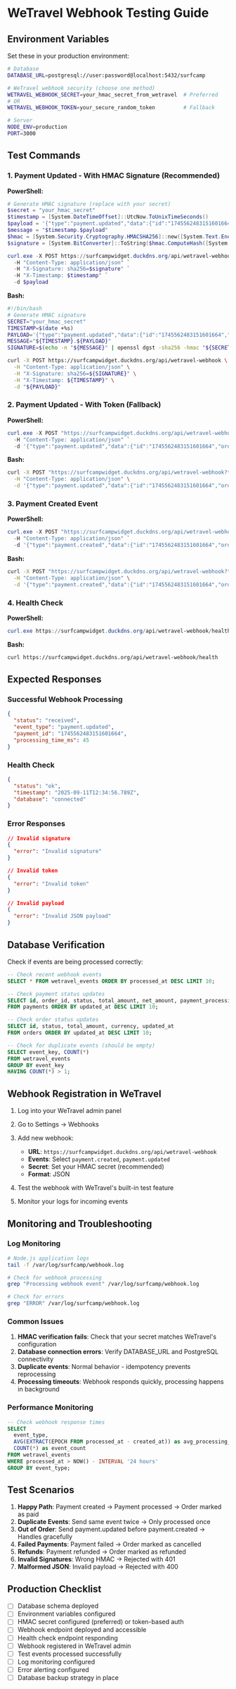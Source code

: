 # WeTravel Webhook Testing Guide

## Environment Variables

Set these in your production environment:

```bash
# Database
DATABASE_URL=postgresql://user:password@localhost:5432/surfcamp

# WeTravel webhook security (choose one method)
WETRAVEL_WEBHOOK_SECRET=your_hmac_secret_from_wetravel  # Preferred
# OR
WETRAVEL_WEBHOOK_TOKEN=your_secure_random_token         # Fallback

# Server
NODE_ENV=production
PORT=3000
```

## Test Commands

### 1. Payment Updated - With HMAC Signature (Recommended)

**PowerShell:**
```powershell
# Generate HMAC signature (replace with your secret)
$secret = "your_hmac_secret"
$timestamp = [System.DateTimeOffset]::UtcNow.ToUnixTimeSeconds()
$payload = '{"type":"payment.updated","data":{"id":"1745562483151601664","order_id":"1745562464788938752","status":"processed","total_amount":100,"net_amount":97,"payment_processing_fee":3,"currency":"USD","payment_method":"card","updated_at":"2025-09-11T12:34:56Z"}}'
$message = "$timestamp.$payload"
$hmac = [System.Security.Cryptography.HMACSHA256]::new([System.Text.Encoding]::UTF8.GetBytes($secret))
$signature = [System.BitConverter]::ToString($hmac.ComputeHash([System.Text.Encoding]::UTF8.GetBytes($message))).Replace("-", "").ToLower()

curl.exe -X POST https://surfcampwidget.duckdns.org/api/wetravel-webhook `
  -H "Content-Type: application/json" `
  -H "X-Signature: sha256=$signature" `
  -H "X-Timestamp: $timestamp" `
  -d $payload
```

**Bash:**
```bash
#!/bin/bash
# Generate HMAC signature
SECRET="your_hmac_secret"
TIMESTAMP=$(date +%s)
PAYLOAD='{"type":"payment.updated","data":{"id":"1745562483151601664","order_id":"1745562464788938752","status":"processed","total_amount":100,"net_amount":97,"payment_processing_fee":3,"currency":"USD","payment_method":"card","updated_at":"2025-09-11T12:34:56Z"}}'
MESSAGE="${TIMESTAMP}.${PAYLOAD}"
SIGNATURE=$(echo -n "${MESSAGE}" | openssl dgst -sha256 -hmac "${SECRET}" | cut -d' ' -f2)

curl -X POST https://surfcampwidget.duckdns.org/api/wetravel-webhook \
  -H "Content-Type: application/json" \
  -H "X-Signature: sha256=${SIGNATURE}" \
  -H "X-Timestamp: ${TIMESTAMP}" \
  -d "${PAYLOAD}"
```

### 2. Payment Updated - With Token (Fallback)

**PowerShell:**
```powershell
curl.exe -X POST "https://surfcampwidget.duckdns.org/api/wetravel-webhook?token=your_secure_random_token" `
  -H "Content-Type: application/json" `
  -d '{"type":"payment.updated","data":{"id":"1745562483151601664","order_id":"1745562464788938752","status":"processed","total_amount":100,"net_amount":97,"payment_processing_fee":3,"currency":"USD","payment_method":"card","updated_at":"2025-09-11T12:34:56Z"}}'
```

**Bash:**
```bash
curl -X POST "https://surfcampwidget.duckdns.org/api/wetravel-webhook?token=your_secure_random_token" \
  -H "Content-Type: application/json" \
  -d '{"type":"payment.updated","data":{"id":"1745562483151601664","order_id":"1745562464788938752","status":"processed","total_amount":100,"net_amount":97,"payment_processing_fee":3,"currency":"USD","payment_method":"card","updated_at":"2025-09-11T12:34:56Z"}}'
```

### 3. Payment Created Event

**PowerShell:**
```powershell
curl.exe -X POST "https://surfcampwidget.duckdns.org/api/wetravel-webhook?token=your_secure_random_token" `
  -H "Content-Type: application/json" `
  -d '{"type":"payment.created","data":{"id":"1745562483151601664","order_id":"1745562464788938752","status":"pending","total_amount":100,"currency":"USD","payment_method":"card","updated_at":"2025-09-11T12:34:56Z"}}'
```

**Bash:**
```bash
curl -X POST "https://surfcampwidget.duckdns.org/api/wetravel-webhook?token=your_secure_random_token" \
  -H "Content-Type: application/json" \
  -d '{"type":"payment.created","data":{"id":"1745562483151601664","order_id":"1745562464788938752","status":"pending","total_amount":100,"currency":"USD","payment_method":"card","updated_at":"2025-09-11T12:34:56Z"}}'
```

### 4. Health Check

**PowerShell:**
```powershell
curl.exe https://surfcampwidget.duckdns.org/api/wetravel-webhook/health
```

**Bash:**
```bash
curl https://surfcampwidget.duckdns.org/api/wetravel-webhook/health
```

## Expected Responses

### Successful Webhook Processing
```json
{
  "status": "received",
  "event_type": "payment.updated",
  "payment_id": "1745562483151601664",
  "processing_time_ms": 45
}
```

### Health Check
```json
{
  "status": "ok",
  "timestamp": "2025-09-11T12:34:56.789Z",
  "database": "connected"
}
```

### Error Responses
```json
// Invalid signature
{
  "error": "Invalid signature"
}

// Invalid token
{
  "error": "Invalid token"
}

// Invalid payload
{
  "error": "Invalid JSON payload"
}
```

## Database Verification

Check if events are being processed correctly:

```sql
-- Check recent webhook events
SELECT * FROM wetravel_events ORDER BY processed_at DESC LIMIT 10;

-- Check payment status updates
SELECT id, order_id, status, total_amount, net_amount, payment_processing_fee, updated_at 
FROM payments ORDER BY updated_at DESC LIMIT 10;

-- Check order status updates
SELECT id, status, total_amount, currency, updated_at 
FROM orders ORDER BY updated_at DESC LIMIT 10;

-- Check for duplicate events (should be empty)
SELECT event_key, COUNT(*) 
FROM wetravel_events 
GROUP BY event_key 
HAVING COUNT(*) > 1;
```

## Webhook Registration in WeTravel

1. Log into your WeTravel admin panel
2. Go to Settings → Webhooks
3. Add new webhook:
   - **URL**: `https://surfcampwidget.duckdns.org/api/wetravel-webhook`
   - **Events**: Select `payment.created`, `payment.updated`
   - **Secret**: Set your HMAC secret (recommended)
   - **Format**: JSON

4. Test the webhook with WeTravel's built-in test feature
5. Monitor your logs for incoming events

## Monitoring and Troubleshooting

### Log Monitoring
```bash
# Node.js application logs
tail -f /var/log/surfcamp/webhook.log

# Check for webhook processing
grep "Processing webhook event" /var/log/surfcamp/webhook.log

# Check for errors
grep "ERROR" /var/log/surfcamp/webhook.log
```

### Common Issues
1. **HMAC verification fails**: Check that your secret matches WeTravel's configuration
2. **Database connection errors**: Verify DATABASE_URL and PostgreSQL connectivity
3. **Duplicate events**: Normal behavior - idempotency prevents reprocessing
4. **Processing timeouts**: Webhook responds quickly, processing happens in background

### Performance Monitoring
```sql
-- Check webhook response times
SELECT 
  event_type,
  AVG(EXTRACT(EPOCH FROM processed_at - created_at)) as avg_processing_time_seconds,
  COUNT(*) as event_count
FROM wetravel_events 
WHERE processed_at > NOW() - INTERVAL '24 hours'
GROUP BY event_type;
```

## Test Scenarios

1. **Happy Path**: Payment created → Payment processed → Order marked as paid
2. **Duplicate Events**: Send same event twice → Only processed once
3. **Out of Order**: Send payment.updated before payment.created → Handles gracefully
4. **Failed Payments**: Payment failed → Order marked as cancelled
5. **Refunds**: Payment refunded → Order marked as refunded
6. **Invalid Signatures**: Wrong HMAC → Rejected with 401
7. **Malformed JSON**: Invalid payload → Rejected with 400

## Production Checklist

- [ ] Database schema deployed
- [ ] Environment variables configured
- [ ] HMAC secret configured (preferred) or token-based auth
- [ ] Webhook endpoint deployed and accessible
- [ ] Health check endpoint responding
- [ ] Webhook registered in WeTravel admin
- [ ] Test events processed successfully
- [ ] Log monitoring configured
- [ ] Error alerting configured
- [ ] Database backup strategy in place